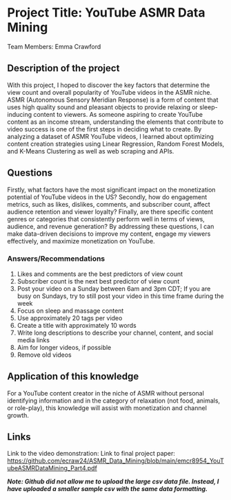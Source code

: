 # Project Title: YouTube ASMR Data Mining
Team Members: Emma Crawford

## Description of the project 

With this project, I hoped to discover the key factors that determine the view count and overall popularity of YouTube videos in the ASMR niche. ASMR (Autonomous Sensory Meridian Response) is a form of content that uses high quality sound and pleasant objects to provide relaxing or sleep-inducing content to viewers. As someone aspiring to create YouTube content as an income stream, understanding the elements that contribute to video success is one of the first steps in deciding what to create. By analyzing a dataset of ASMR YouTube videos, I learned about optimizing content creation strategies using Linear Regression, Random Forest Models, and K-Means Clustering as well as web scraping and APIs. 

## Questions 

Firstly, what factors have the most significant impact on the monetization potential of YouTube videos in the US? Secondly, how do engagement metrics, such as likes, dislikes, comments, and subscriber count, affect audience retention and viewer loyalty? Finally, are there specific content genres or categories that consistently perform well in terms of views, audience, and revenue generation? By addressing these questions, I can make data-driven decisions to improve my content, engage my viewers effectively, and maximize monetization on YouTube.

### Answers/Recommendations 

1. Likes and comments are the best predictors of view count
2. Subscriber count is the next best predictor of view count
3. Post your video on a Sunday between 6am and 3pm CDT; If you are busy on Sundays, try to still post your video in this time frame during the week
4. Focus on sleep and massage content
5. Use approximately 20 tags per video
6. Create a title with approximately 10 words
7. Write long descriptions to describe your channel, content, and social media links
8. Aim for longer videos, if possible
9. Remove old videos

## Application of this knowledge 

For a YouTube content creator in the niche of ASMR without personal identifying information and in the category of relaxation (not food, animals, or role-play), this knowledge will assist with monetization and channel growth.

## Links
Link to the video demonstration: 
Link to final project paper: https://github.com/ecraw24/ASMR_Data_Mining/blob/main/emcr8954_YouTubeASMRDataMining_Part4.pdf

***Note: Github did not allow me to upload the large csv data file. Instead, I have uploaded a smaller sample csv with the same data formatting.***
